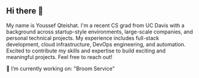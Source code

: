 ## Hi there 👋
My name is Youssef Qteishat. I'm a recent CS grad from UC Davis with a background across startup-style environments, large-scale companies, and personal technical projects. My experience includes full-stack development, cloud infrastructure, DevOps engineering, and automation. Excited to contribute my skills and expertise to build exciting and meaningful projects. Feel free to reach out!


🔭 I’m currently working on: "Broom Service"

<!--
- 🌱 I’m currently learning:
- 👯 I’m looking to collaborate on ...
- 🤔 I’m looking for help with ...
- 💬 Ask me about ...
- 📫 How to reach me: ...
- 😄 Pronouns: ...
- ⚡ Fun fact: ...
-->
